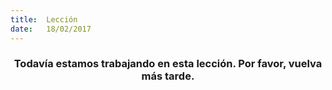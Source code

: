 ```yaml
---
title:  Lección
date:   18/02/2017
---
```


### <center>Todavía estamos trabajando en esta lección. Por favor, vuelva más tarde.</center>